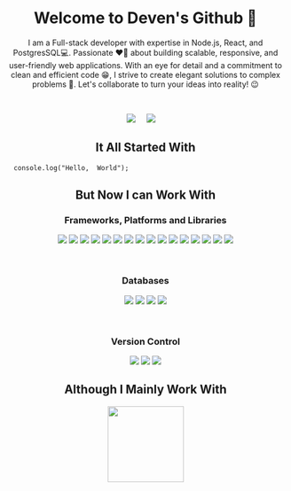 <h1 align="center">Welcome to Deven's Github 👋</h1>

<p align="center">
  I am a Full-stack developer with expertise in Node.js, React, and PostgresSQL💻. Passionate ❤️‍🔥 about building scalable, responsive, and user-friendly web applications. With an eye for detail and a commitment to clean and efficient code 😁, I strive to create elegant solutions to complex problems 🔑. Let's collaborate to turn your ideas into reality! 😉
</p>

<br />

<p align="center">
  <a href="devenfeta19@gmail.com"><img src="https://img.shields.io/badge/gmail-%23D14836.svg?&style=for-the-badge&logo=gmail&logoColor=white" /></a>&nbsp;&nbsp;&nbsp;&nbsp;
  <a href="https://www.linkedin.com/in/feta-deven-635103228/"><img src="https://img.shields.io/badge/linkedin-%230077B5.svg?&style=for-the-badge&logo=linkedin&logoColor=white" /></a>&nbsp;&nbsp;&nbsp;&nbsp;
</p>


<h2 align="center">
  It All Started With
</h2>

```
  console.log("Hello,  World");
```

<h2 align="center">But Now I can Work With</h2>

<h3 align="center">Frameworks, Platforms and Libraries</h3>

<p align="center"> 
  <img src="https://img.shields.io/badge/javascript-%23323330.svg?style=for-the-badge&logo=javascript&logoColor=%23F7DF1E" /> 
  <img src="https://img.shields.io/badge/typescript-%23007ACC.svg?style=for-the-badge&logo=typescript&logoColor=white"/> 
  <img src="https://img.shields.io/badge/laravel-%23FF2D20.svg?style=for-the-badge&logo=laravel&logoColor=white"/> 
  <img src="https://img.shields.io/badge/django-%23092E20.svg?style=for-the-badge&logo=django&logoColor=white" />
  <img src="https://img.shields.io/badge/node.js-6DA55F?style=for-the-badge&logo=node.js&logoColor=white" />
  <img src="https://img.shields.io/badge/express.js-%23404d59.svg?style=for-the-badge&logo=express&logoColor=%2361DAFB" />
  <img src="https://img.shields.io/badge/python-3670A0?style=for-the-badge&logo=python&logoColor=ffdd54" />
  <img src="https://img.shields.io/badge/react-%2320232a.svg?style=for-the-badge&logo=react&logoColor=%2361DAFB" />
  <img src="https://img.shields.io/badge/react_native-%2320232a.svg?style=for-the-badge&logo=react&logoColor=%2361DAFB" />
  <img src="https://img.shields.io/badge/Flutter-%2302569B.svg?style=for-the-badge&logo=Flutter&logoColor=white" />
  <img src="https://img.shields.io/badge/redux-%23593d88.svg?style=for-the-badge&logo=redux&logoColor=white" />
  <img src="https://img.shields.io/badge/MUI-%230081CB.svg?style=for-the-badge&logo=mui&logoColor=white" />
  <img src="https://img.shields.io/badge/-AntDesign-%230170FE?style=for-the-badge&logo=ant-design&logoColor=white" />
  <img src="https://img.shields.io/badge/bootstrap-%23563D7C.svg?style=for-the-badge&logo=bootstrap&logoColor=white" />
  <img src="https://img.shields.io/badge/c-%2300599C.svg?style=for-the-badge&logo=c&logoColor=white" />
  <img src="https://img.shields.io/badge/php-%23777BB4.svg?style=for-the-badge&logo=php&logoColor=white" />
</p>

<br />

<h3 align="center">Databases</h3>
<p align="center"> 
  <img src="https://img.shields.io/badge/MariaDB-003545?style=for-the-badge&logo=mariadb&logoColor=white" />
  <img src="https://img.shields.io/badge/MongoDB-%234ea94b.svg?style=for-the-badge&logo=mongodb&logoColor=white" />
  <img src="https://img.shields.io/badge/postgres-%23316192.svg?style=for-the-badge&logo=postgresql&logoColor=white" />
  <img src="https://img.shields.io/badge/sqlite-%2307405e.svg?style=for-the-badge&logo=sqlite&logoColor=white" />
</p>

<br />

<h3 align="center">Version Control</h3>
<p align="center"> 
  <img src="https://img.shields.io/badge/git-%23F05033.svg?style=for-the-badge&logo=git&logoColor=white"  />
  <img src="https://img.shields.io/badge/github-%23121011.svg?style=for-the-badge&logo=github&logoColor=white" />
  <img src="https://img.shields.io/badge/gitlab-%23181717.svg?style=for-the-badge&logo=gitlab&logoColor=white" />
</p>
  
<h2 align="center">Although I Mainly Work With</h2>

<p align="center">
<img align="center" height="137px" src="https://github-readme-stats.vercel.app/api/top-langs/?username=devenEden&hide_title=true&hide_border=true&layout=compact&langs_count=8&theme=nightowl" />
</p>



